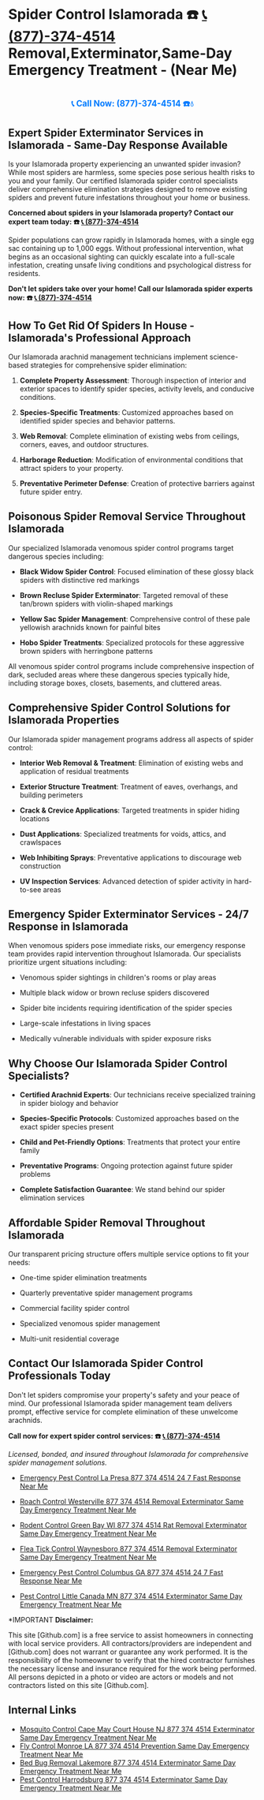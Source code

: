 # Spider Control Islamorada ☎️ [📞 (877)-374-4514](https://pest-control-4514.netlify.app) Removal,Exterminator,Same-Day Emergency Treatment - (Near Me)
# 

<p align="center" style="font-size: 1.2em; font-weight: bold; margin: 20px 0;">
  <a href="https://pest-control-4514.netlify.app" target="_blank" style="color: #007BFF; text-decoration: none;">📞 Call Now: (877)-374-4514 ☎️💧</a>
</p>

## Expert Spider Exterminator Services in Islamorada - Same-Day Response Available

Is your Islamorada property experiencing an unwanted spider invasion? While most spiders are harmless, some species pose serious health risks to you and your family. Our certified Islamorada spider control specialists deliver comprehensive elimination strategies designed to remove existing spiders and prevent future infestations throughout your home or business.

**Concerned about spiders in your Islamorada property? Contact our expert team today: ☎️ [📞 (877)-374-4514](https://pest-control-4514.netlify.app)**

Spider populations can grow rapidly in Islamorada homes, with a single egg sac containing up to 1,000 eggs. Without professional intervention, what begins as an occasional sighting can quickly escalate into a full-scale infestation, creating unsafe living conditions and psychological distress for residents.

**Don't let spiders take over your home! Call our Islamorada spider experts now: ☎️ [📞 (877)-374-4514](https://pest-control-4514.netlify.app)**

## How To Get Rid Of Spiders In House - Islamorada's Professional Approach

Our Islamorada arachnid management technicians implement science-based strategies for comprehensive spider elimination:

1. **Complete Property Assessment**: Thorough inspection of interior and exterior spaces to identify spider species, activity levels, and conducive conditions.

2. **Species-Specific Treatments**: Customized approaches based on identified spider species and behavior patterns.

3. **Web Removal**: Complete elimination of existing webs from ceilings, corners, eaves, and outdoor structures.

4. **Harborage Reduction**: Modification of environmental conditions that attract spiders to your property.

5. **Preventative Perimeter Defense**: Creation of protective barriers against future spider entry.

## Poisonous Spider Removal Service Throughout Islamorada

Our specialized Islamorada venomous spider control programs target dangerous species including:

- **Black Widow Spider Control**: Focused elimination of these glossy black spiders with distinctive red markings

- **Brown Recluse Spider Exterminator**: Targeted removal of these tan/brown spiders with violin-shaped markings

- **Yellow Sac Spider Management**: Comprehensive control of these pale yellowish arachnids known for painful bites

- **Hobo Spider Treatments**: Specialized protocols for these aggressive brown spiders with herringbone patterns

All venomous spider control programs include comprehensive inspection of dark, secluded areas where these dangerous species typically hide, including storage boxes, closets, basements, and cluttered areas.

## Comprehensive Spider Control Solutions for Islamorada Properties

Our Islamorada spider management programs address all aspects of spider control:

- **Interior Web Removal & Treatment**: Elimination of existing webs and application of residual treatments

- **Exterior Structure Treatment**: Treatment of eaves, overhangs, and building perimeters

- **Crack & Crevice Applications**: Targeted treatments in spider hiding locations

- **Dust Applications**: Specialized treatments for voids, attics, and crawlspaces

- **Web Inhibiting Sprays**: Preventative applications to discourage web construction

- **UV Inspection Services**: Advanced detection of spider activity in hard-to-see areas

## Emergency Spider Exterminator Services - 24/7 Response in Islamorada

When venomous spiders pose immediate risks, our emergency response team provides rapid intervention throughout Islamorada. Our specialists prioritize urgent situations including:

- Venomous spider sightings in children's rooms or play areas

- Multiple black widow or brown recluse spiders discovered

- Spider bite incidents requiring identification of the spider species

- Large-scale infestations in living spaces

- Medically vulnerable individuals with spider exposure risks

## Why Choose Our Islamorada Spider Control Specialists?

- **Certified Arachnid Experts**: Our technicians receive specialized training in spider biology and behavior

- **Species-Specific Protocols**: Customized approaches based on the exact spider species present

- **Child and Pet-Friendly Options**: Treatments that protect your entire family

- **Preventative Programs**: Ongoing protection against future spider problems

- **Complete Satisfaction Guarantee**: We stand behind our spider elimination services

## Affordable Spider Removal Throughout Islamorada

Our transparent pricing structure offers multiple service options to fit your needs:

- One-time spider elimination treatments

- Quarterly preventative spider management programs

- Commercial facility spider control

- Specialized venomous spider management

- Multi-unit residential coverage

## Contact Our Islamorada Spider Control Professionals Today

Don't let spiders compromise your property's safety and your peace of mind. Our professional Islamorada spider management team delivers prompt, effective service for complete elimination of these unwelcome arachnids.

**Call now for expert spider control services: ☎️ [📞 (877)-374-4514](https://pest-control-4514.netlify.app)**

*Licensed, bonded, and insured throughout Islamorada for comprehensive spider management solutions.*


- [Emergency Pest Control La Presa 877 374 4514 24 7 Fast Response Near Me](https://github.com/allyoucaneatsushiin/plumbing-texas/blob/main/Emergency-Pest-Control-La-Presa-877-374-4514-24-7-Fast-Response-Near-Me.md)
- [Roach Control Westerville 877 374 4514 Removal Exterminator Same Day Emergency Treatment Near Me](https://github.com/allyoucaneatsushiin/plumbing-texas/blob/main/Roach-Control-Westerville-877-374-4514-Removal-Exterminator-Same-Day-Emergency-Treatment-Near-Me.md)
- [Rodent Control Green Bay WI 877 374 4514 Rat Removal Exterminator Same Day Emergency Treatment Near Me](https://github.com/allyoucaneatsushiin/plumbing-texas/blob/main/Rodent-Control-Green-Bay-WI-877-374-4514-Rat-Removal-Exterminator-Same-Day-Emergency-Treatment-Near-Me.md)


- [Flea Tick Control Waynesboro 877 374 4514 Removal Exterminator Same Day Emergency Treatment Near Me](https://github.com/allyoucaneatsushiin/plumbing-texas/blob/main/Flea-Tick-Control-Waynesboro-877-374-4514-Removal-Exterminator-Same-Day-Emergency-Treatment-Near-Me.md)
- [Emergency Pest Control Columbus GA 877 374 4514 24 7 Fast Response Near Me](https://github.com/allyoucaneatsushiin/plumbing-texas/blob/main/Emergency-Pest-Control-Columbus-GA-877-374-4514-24-7-Fast-Response-Near-Me.md)
- [Pest Control Little Canada MN 877 374 4514 Exterminator Same Day Emergency Treatment Near Me](https://github.com/allyoucaneatsushiin/plumbing-texas/blob/main/Pest-Control-Little-Canada-MN-877-374-4514-Exterminator-Same-Day-Emergency-Treatment-Near-Me.md)


*IMPORTANT **Disclaimer:**  

This site [Github.com] is a free service to assist homeowners in connecting with local service providers. All contractors/providers are independent and [Github.com] does not warrant or guarantee any work performed. It is the responsibility of the homeowner to verify that the hired contractor furnishes the necessary license and insurance required for the work being performed. All persons depicted in a photo or video are actors or models and not contractors listed on this site [Github.com].


## Internal Links
- [Mosquito Control Cape May Court House NJ 877 374 4514 Exterminator Same Day Emergency Treatment Near Me](https://github.com/allyoucaneatsushiin/plumbing-texas/blob/main/Mosquito-Control-Cape-May-Court-House-NJ-877-374-4514-Exterminator-Same-Day-Emergency-Treatment-Near-Me.md)
- [Fly Control Monroe LA 877 374 4514 Prevention Same Day Emergency Treatment Near Me](https://github.com/allyoucaneatsushiin/plumbing-texas/blob/main/Fly-Control-Monroe-LA-877-374-4514-Prevention-Same-Day-Emergency-Treatment-Near-Me.md)
- [Bed Bug Removal Lakemore 877 374 4514 Exterminator Same Day Emergency Treatment Near Me](https://github.com/allyoucaneatsushiin/plumbing-texas/blob/main/Bed-Bug-Removal-Lakemore-877-374-4514-Exterminator-Same-Day-Emergency-Treatment-Near-Me.md)
- [Pest Control Harrodsburg 877 374 4514 Exterminator Same Day Emergency Treatment Near Me](https://github.com/allyoucaneatsushiin/plumbing-texas/blob/main/Pest-Control-Harrodsburg-877-374-4514-Exterminator-Same-Day-Emergency-Treatment-Near-Me.md)
